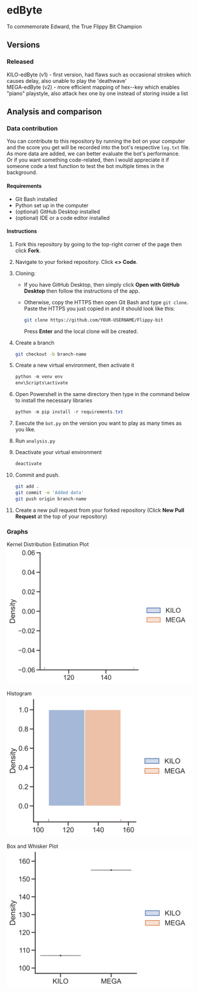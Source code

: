 # edByte

To commemorate Edward, the True Flippy Bit Champion

## Versions

### Released

KILO-edByte (v1) - first version, had flaws such as occasional strokes which causes delay, also unable to play the 'deathwave'  
MEGA-edByte (v2) - more efficient mapping of hex--key which enables "piano" playstyle, also attack hex one by one instead of storing inside a list

## Analysis and comparison

### Data contribution

You can contribute to this repository by running the bot on your computer and the score you get will be recorded into the bot's respective `log.txt` file. As more data are added, we can better evaluate the bot's performance.  
Or if you want something code-related, then I would appreciate it if someone code a test function to test the bot multiple times in the background.

#### Requirements

* Git Bash installed
* Python set up in the computer
* (optional) GitHub Desktop installed
* (optional) IDE or a code editor installed

#### Instructions

1. Fork this repository by going to the top-right corner of the page then click __Fork__.

2. Navigate to your forked repository.
Click __<> Code__.

3. Cloning:
   * If you have GitHub Desktop, then simply click __Open with GitHub Desktop__ then follow the instructions of the app.
   * Otherwise, copy the HTTPS then open Git Bash and type `git clone`. Paste the HTTPS you just copied in and it should look like this:

        ```bash
        git clone https://github.com/YOUR-USERNAME/Flippy-bit
        ```

     Press __Enter__ and the local clone will be created.
4. Create a branch

    ```bash
    git checkout -b branch-name
    ```

5. Create a new virtual environment, then activate it

    ```powershell
    python -m venv env
    env\Scripts\activate
    ```

6. Open Powershell in the same directory then type in the command below to install the necessary libraries

    ```powershell
    python -m pip install -r requirements.txt
    ```

7. Execute the `bot.py` on the version you want to play as many times as you like.
8. Run `analysis.py`
9. Deactivate your virtual environment

    ```powershell
    deactivate
    ```

10. Commit and push.

    ```bash
    git add .
    git commit -m 'Added data'
    git push origin branch-name
    ```

11. Create a new pull request from your forked repository (Click __New Pull Request__ at the top of your repository)

### Graphs

Kernel Distribution Estimation Plot  
![KDE](data/dist.svg)

Histogram  
![KDE](data/hist.svg)

Box and Whisker Plot  
![KDE](data/box.svg)
